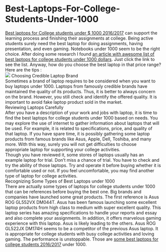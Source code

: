 # Best-Laptops-For-College-Students-Under-1000
<a href="https://github.com/mbakdesy/Best-Laptops-For-College-Students-Under-1000/">Best laptops for College students under $ 1000 2016/2017</a>
 can support the learning process and finishing their assignments at college. Being active students surely need the best laptop for doing assignments, having presentation, and even gaming. Notebooks under 1000 seem to be the right choice.  After doing some research I found <a href="http://rajalaptop.com/student-notebook-under-1000/"> an article with awesome list of best laptops for college students under 1000 dollars</a>. Just click the link to see the list. Anyway, how do you choose the best laptop in that price range? Here are the tips :<br>
<img src="http://2.bp.blogspot.com/-bt-q4qWXDBg/VKe_XD6LSoI/AAAAAAAABSE/heX7DEmU7Vo/s1600/lenovo-laptop-convertible-yoga-2-13-inch-orange.jpg" />
Choosing Credible Laptop Brand<br>
Sometimes a brand of laptop requires to be considered when you want to buy laptops under 1000. Laptops from famously credible brands have maintained the quality of its products. Thus, it is better to always concern on the brand. However, you still check and identify the offered quality. It is important to avoid fake laptop product sold in the market.<br>
Reviewing Laptops Carefully<br>
After you have a description of your work and jobs with laptop, it is time to find the best laptops for college students under 1000 based on needs. You may explore the use of internet to gather information about laptops that will be used. For example, it is related to specifications, price, and quality of that laptop. If you have spare time, it is possibly gathering some laptop products from famous brands like Asus, Apple, Dell, Toshiba, and many more. With this way, surely you will not get difficulties to choose appropriate laptop for supporting your college activities.<br>
Though you have reviewed it, some stores of laptops usually has an example laptop for trial. Don’t miss a chance of trial. You have to check and try the ability of those laptops. Try and operate it before buying whether it is comfortable used or not. If you feel uncomfortable, you may find another type of laptop for college activities.<br>
Recognizing Some Types of Best Laptops under 1000<br>
There are actually some types of laptops for college students under 1000 that can be references before buying the best one. Big brands and companies have launched some great products. The first reference is Asus ROG GL552VX DM044T. Asus has been famous launching some excellent laptop products from high class to medium with super excellent quality. This laptop series has amazing specifications to handle your reports and essay and also complete your assignments. In addition, it offers marvelous gaming experience with this laptop. Asus is likely leading to the others. Asus ROG GL522JX DM174H seems to be a competitor of the previous Asus laptop. It is appropriate for college students with busy college activities and loving gaming. The performance is unstoppable. Those are <a href="http://rajalaptop.com/student-notebooks/">some best laptops for college students 2016/2017</a> under 1000.<br>


